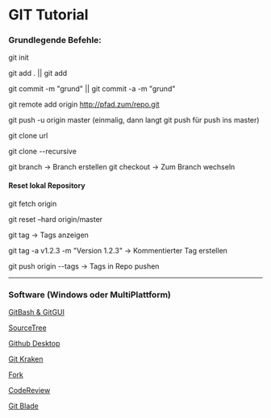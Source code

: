 # GIT Tutorial


### Grundlegende Befehle:

git init


git add . || git add <filename>


git commit -m "grund" || git commit -a -m "grund"


git remote add origin http://pfad.zum/repo.git


git push -u origin master (einmalig, dann langt git push für push ins master)


git clone url


git clone --recursive


git branch <branchname>		->		Branch erstellen
git checkout <branchname>	->		Zum Branch wechseln



#### Reset lokal Repository

git fetch origin

git reset –hard origin/master



git tag									->		Tags anzeigen

git tag -a v1.2.3 -m "Version 1.2.3"	->		Kommentierter Tag erstellen

git push origin --tags  				->		Tags in Repo pushen


---

### Software (Windows oder MultiPlattform) ###

[GitBash & GitGUI](https://git-scm.com/download/win)


[SourceTree](https://www.sourcetreeapp.com/)


[Github Desktop](https://desktop.github.com/)


[Git Kraken](https://www.gitkraken.com/)


[Fork](https://git-fork.com/)


[CodeReview](https://github.com/FabriceSalvaire/CodeReview/)


[Git Blade](https://gitblade.com/)